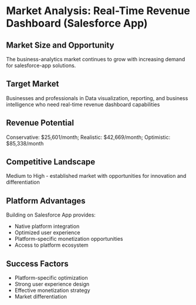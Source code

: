 # Market Analysis: Real-Time Revenue Dashboard (Salesforce App)

## Market Size and Opportunity
The business-analytics market continues to grow with increasing demand for salesforce-app solutions.

## Target Market
Businesses and professionals in Data visualization, reporting, and business intelligence who need real-time revenue dashboard capabilities

## Revenue Potential
Conservative: $25,601/month; Realistic: $42,669/month; Optimistic: $85,338/month

## Competitive Landscape
Medium to High - established market with opportunities for innovation and differentiation

## Platform Advantages
Building on Salesforce App provides:
- Native platform integration
- Optimized user experience
- Platform-specific monetization opportunities
- Access to platform ecosystem

## Success Factors
- Platform-specific optimization
- Strong user experience design
- Effective monetization strategy
- Market differentiation
